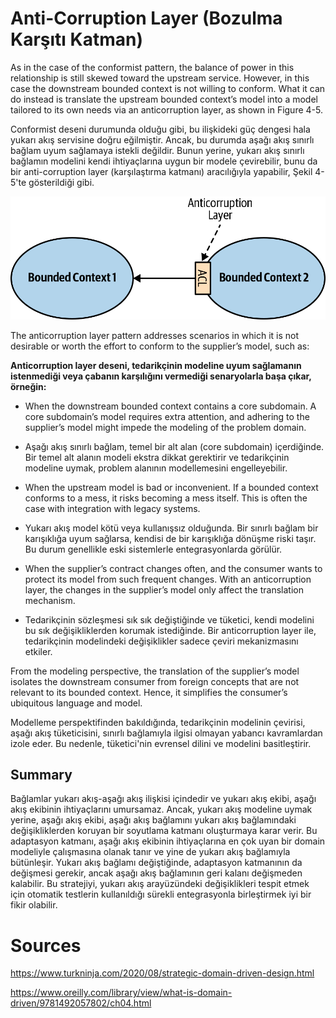 # 	Anti-Corruption Layer (Bozulma Karşıtı Katman)

As in the case of the conformist pattern, the balance of power in this relationship is still skewed toward the upstream service. However, in this case the downstream bounded context is not willing to conform. What it can do instead is translate the upstream bounded context’s model into a model tailored to its own needs via an anticorruption layer, as shown in Figure 4-5.

Conformist deseni durumunda olduğu gibi, bu ilişkideki güç dengesi hala yukarı akış servisine doğru eğilmiştir. Ancak, bu durumda aşağı akış sınırlı bağlam uyum sağlamaya istekli değildir. Bunun yerine, yukarı akış sınırlı bağlamın modelini kendi ihtiyaçlarına uygun bir modele çevirebilir, bunu da bir anti-corruption layer (karşılaştırma katmanı) aracılığıyla yapabilir, Şekil 4-5'te gösterildiği gibi.

![image](https://github.com/ibrahimdoss/Domain-Driven-Design/blob/main/Images/widd_0405.png)

The anticorruption layer pattern addresses scenarios in which it is not desirable or worth the effort to conform to the supplier’s model, such as:

**Anticorruption layer deseni, tedarikçinin modeline uyum sağlamanın istenmediği veya çabanın karşılığını vermediği senaryolarla başa çıkar, örneğin:**

- When the downstream bounded context contains a core subdomain. A core subdomain’s model requires extra attention, and adhering to the supplier’s model might impede the modeling of the problem domain.

- Aşağı akış sınırlı bağlam, temel bir alt alan (core subdomain) içerdiğinde. Bir temel alt alanın modeli ekstra dikkat gerektirir ve tedarikçinin modeline uymak, problem alanının modellemesini engelleyebilir.

- When the upstream model is bad or inconvenient. If a bounded context conforms to a mess, it risks becoming a mess itself. This is often the case with integration with legacy systems.

- Yukarı akış model kötü veya kullanışsız olduğunda. Bir sınırlı bağlam bir karışıklığa uyum sağlarsa, kendisi de bir karışıklığa dönüşme riski taşır. Bu durum genellikle eski sistemlerle entegrasyonlarda görülür.

- When the supplier’s contract changes often, and the consumer wants to protect its model from such frequent changes. With an anticorruption layer, the changes in the supplier’s model only affect the translation mechanism.

- Tedarikçinin sözleşmesi sık sık değiştiğinde ve tüketici, kendi modelini bu sık değişikliklerden korumak istediğinde. Bir anticorruption layer ile, tedarikçinin modelindeki değişiklikler sadece çeviri mekanizmasını etkiler.

From the modeling perspective, the translation of the supplier’s model isolates the downstream consumer from foreign concepts that are not relevant to its bounded context. Hence, it simplifies the consumer’s ubiquitous language and model.

Modelleme perspektifinden bakıldığında, tedarikçinin modelinin çevirisi, aşağı akış tüketicisini, sınırlı bağlamıyla ilgisi olmayan yabancı kavramlardan izole eder. Bu nedenle, tüketici'nin evrensel dilini ve modelini basitleştirir.

## Summary

Bağlamlar yukarı akış-aşağı akış ilişkisi içindedir ve yukarı akış ekibi, aşağı akış ekibinin ihtiyaçlarını umursamaz. Ancak, yukarı akış modeline uymak yerine, aşağı akış ekibi, aşağı akış bağlamını yukarı akış bağlamındaki değişikliklerden koruyan bir soyutlama katmanı oluşturmaya karar verir. Bu adaptasyon katmanı, aşağı akış ekibinin ihtiyaçlarına en çok uyan bir domain modeliyle çalışmasına olanak tanır ve yine de yukarı akış bağlamıyla bütünleşir. Yukarı akış bağlamı değiştiğinde, adaptasyon katmanının da değişmesi gerekir, ancak aşağı akış bağlamının geri kalanı değişmeden kalabilir. Bu stratejiyi, yukarı akış arayüzündeki değişiklikleri tespit etmek için otomatik testlerin kullanıldığı sürekli entegrasyonla birleştirmek iyi bir fikir olabilir.

# Sources

https://www.turkninja.com/2020/08/strategic-domain-driven-design.html

https://www.oreilly.com/library/view/what-is-domain-driven/9781492057802/ch04.html

















